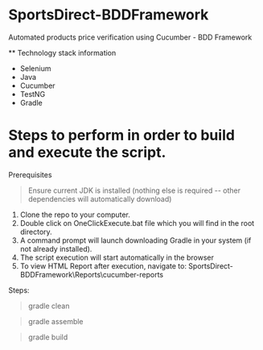 # SportsDirect-BDDFramework

Automated products price verification using Cucumber - BDD Framework

** Technology stack information
  - Selenium
  - Java
  - Cucumber
  - TestNG
  - Gradle
  
# Steps to perform in order to build and execute the script.
Prerequisites
  > Ensure current JDK is installed (nothing else is required -- other dependencies will automatically download)
  
1. Clone the repo to your computer.
2. Double click on OneClickExecute.bat file which you will find in the root directory.
3. A command prompt will launch downloading Gradle in your system (if not already installed).
4. The script execution will start automatically in the browser
5. To view HTML Report after execution, navigate to: SportsDirect-BDDFramework\Reports\cucumber-reports

Steps:
  > gradle clean
  
  > gradle assemble
  
  > gradle build
  
